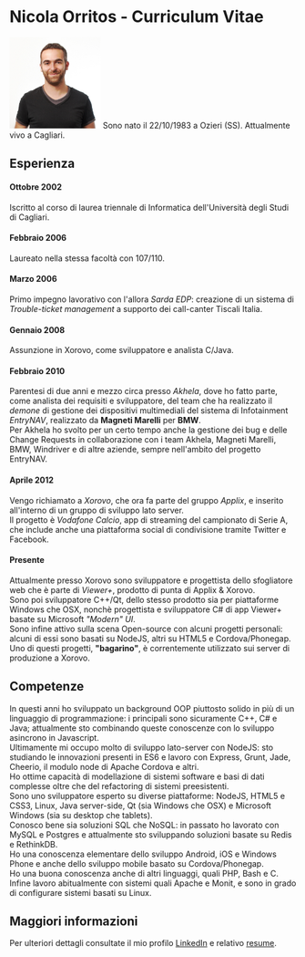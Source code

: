 # Nicola Orritos - Curriculum Vitae

<img src="images/mezzobusto.small.jpg" width="160" height="160">  
Sono nato il 22/10/1983 a Ozieri (SS).  
Attualmente vivo a Cagliari.  

## Esperienza
#### Ottobre 2002
Iscritto al corso di laurea triennale di Informatica dell'Università degli Studi di Cagliari.

#### Febbraio 2006
Laureato nella stessa facoltà con 107/110.

#### Marzo 2006
Primo impegno lavorativo con l'allora _Sarda EDP_: creazione di un sistema di _Trouble-ticket management_ a supporto dei call-canter Tiscali Italia.

#### Gennaio 2008
Assunzione in Xorovo, come sviluppatore e analista C/Java.

#### Febbraio 2010
Parentesi di due anni e mezzo circa presso _Akhela_, dove ho fatto parte, come analista dei requisiti e sviluppatore,
del team che ha realizzato il _demone_ di gestione dei dispositivi multimediali del sistema di Infotainment _EntryNAV_, realizzato da __Magneti Marelli__ per __BMW__.  
Per Akhela ho svolto per un certo tempo anche la gestione dei bug e delle Change Requests in collaborazione con i team Akhela, Magneti Marelli, BMW, Windriver e di altre aziende,
sempre nell'ambito del progetto EntryNAV.

#### Aprile 2012
Vengo richiamato a _Xorovo_, che ora fa parte del gruppo _Applix_, e inserito all'interno di un gruppo di sviluppo lato server.  
Il progetto è _Vodafone Calcio_, app di streaming del campionato di Serie A, che include anche una piattaforma social di condivisione tramite Twitter e Facebook.

#### Presente
Attualmente presso Xorovo sono sviluppatore e progettista dello sfogliatore web che è parte di _Viewer+_, prodotto di punta di Applix & Xorovo.  
Sono poi sviluppatore C++/Qt, dello stesso prodotto sia per piattaforme Windows che OSX, nonchè progettista e sviluppatore C# di app Viewer+ basate su Microsoft _"Modern" UI_.  
Sono infine attivo sulla scena Open-source con alcuni progetti personali: alcuni di essi sono basati su NodeJS, altri su HTML5 e Cordova/Phonegap.  
Uno di questi progetti, __"bagarino"__, è correntemente utilizzato sui server di produzione a Xorovo.

## Competenze
In questi anni ho sviluppato un background OOP piuttosto solido in più di un linguaggio di programmazione: i principali sono sicuramente C++, C# e Java;
attualmente sto combinando queste conoscenze con lo sviluppo asincrono in Javascript.  
Ultimamente mi occupo molto di sviluppo lato-server con NodeJS: sto studiando le innovazioni presenti in ES6 e lavoro con Express, Grunt, Jade, Cheerio,
il modulo node di Apache Cordova e altri.  
Ho ottime capacità di modellazione di sistemi software e basi di dati complesse oltre che del refactoring di sistemi preesistenti.  
Sono uno sviluppatore esperto su diverse piattaforme: NodeJS, HTML5 e CSS3, Linux, Java server-side, Qt (sia Windows che OSX) e Microsoft Windows (sia su desktop che tablets).  
Conosco bene sia soluzioni SQL che NoSQL: in passato ho lavorato con MySQL e Postgres e attualmente sto sviluppando soluzioni basate su Redis e RethinkDB.  
Ho una conoscenza elementare dello sviluppo Android, iOS e Windows Phone e anche dello sviluppo mobile basato su Cordova/Phonegap.  
Ho una buona conoscenza anche di altri linguaggi, quali PHP, Bash e C.  
Infine lavoro abitualmente con sistemi quali Apache e Monit, e sono in grado di configurare sistemi basati su Linux.

## Maggiori informazioni
Per ulteriori dettagli consultate il mio profilo [LinkedIn](http://it.linkedin.com/in/nicolaorritos/) e relativo [resume](http://resume.linkedinlabs.com/3bz3o49yc).

